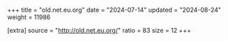 +++
title = "old.net.eu.org"
date = "2024-07-14"
updated = "2024-08-24"
weight = 11986

[extra]
source = "http://old.net.eu.org/"
ratio = 83
size = 12
+++
